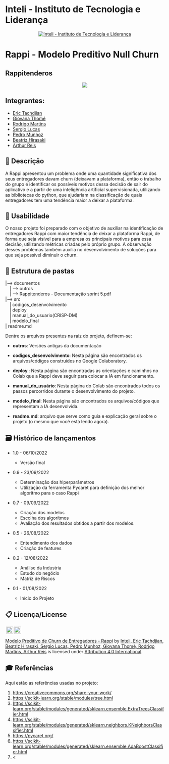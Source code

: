 # Inteli - Instituto de Tecnologia e Liderança 

<p align="center">
<a href= "https://www.inteli.edu.br/"><img src="https://www.inteli.edu.br/wp-content/uploads/2021/08/20172028/marca_1-2.png" alt="Inteli - Instituto de Tecnologia e Liderança" border="0"></a>
</p>

# Rappi - Modelo Preditivo Null Churn

## Rappitenderos
<div align="center">
<img src="https://i.ibb.co/SB2ptHb/1.png">
</div>

## Integrantes: 
- <a href="https://br.linkedin.com/in/eric-tachdjian-27044b232">Eric Tachdjian</a>
- <a href="https://www.linkedin.com/in/giovana-lisboa-thome/">Giovana Thomé</a>
- <a href="https://www.linkedin.com/in/rodrigo-moraes-martins-a81703202/">Rodrigo Martins</a> 
- <a href="https://www.linkedin.com/in/sergiobalucas/">Sergio Lucas</a> 
- <a href="www.linkedin.com/in/pedromunhozsouza">Pedro Munhoz</a>
- <a href="https://www.linkedin.com/in/beatriz-hirasaki-leite-b2261923a">Beatriz Hirasaki</a> 
- <a href="https://www.linkedin.com/in/arthur-reis-575532241/">Arthur Reis</a>

## 📝 Descrição

A Rappi apresentou um problema onde uma quantidade significativa dos seus entregadores davam churn (deixavam a plataforma), então o trabalho do grupo é identificar os possíveis motivos dessa decisão de sair do aplicativo e a partir de uma inteligência artificial supervisionada, utilizando as bibliotecas do python, que ajudariam na classificação de quais entregadores tem uma tendência maior a deixar a plataforma.

## 🚀 Usabilidade

O nosso projeto foi preparado com o objetivo de auxiliar na identificação de entregadores Rappi com maior tendência de deixar a plataforma Rappi, de forma que seja visível para a empresa os principais motivos para essa decisão, utilizando métricas criadas pelo próprio grupo. A observação desses problemas também auxilia no desenvolvimento de soluções para que seja possível diminuir o churn.

## 📁 Estrutura de pastas

|--> documentos<br>
  &emsp;| --> outros <br>
  &emsp;| --> Rappitenderos - Documentação sprint 5.pdf <br>
|--> src<br>
  &emsp;| codigos_desenvolvimento <br>
  &emsp;| deploy <br>
  &emsp;| manual_do_usuario(CRISP-DM) <br>
  &emsp;| modelo_final <br>
| readme.md<br>

Dentre os arquivos presentes na raiz do projeto, definem-se:

- <b>outros</b>: Versões antigas da documentação

- <b>codigos_desenvolvimento</b>: Nesta página são encontrados os arquivos/códigos construidos no Google Colaboratory.

- <b>deploy </b>: Nesta página são encontradas as orientações e caminhos no Colab que a Rappi deve seguir para colocar a IA em funcionamento.

- <b>manual_do_usuário</b>: Nesta página do Colab são encontrados todos os passos percorridos durante o desenvolvimento do projeto.

- <b>modelo_final</b>: Nesta página são encontrados os arquivos/códigos que representam a IA desenvolvida.

- <b>readme.md</b>: arquivo que serve como guia e explicação geral sobre o projeto (o mesmo que você está lendo agora).


## 🗃 Histórico de lançamentos

* 1.0 - 06/10/2022
    * Versão final

* 0.9 - 23/09/2022
    * Determinação dos hiperparâmetros
    * Utilização da ferramenta Pycaret para definição dos melhor algorítmo para o caso Rappi

* 0.7 - 09/09/2022
    * Criação dos modelos
    * Escolha dos algorítmos
    * Avaliação dos resultados obtidos a partir dos modelos.
    
* 0.5 - 26/08/2022
    * Entendimento dos dados
    * Criação de features 
    
* 0.2 - 12/08/2022
   * Análise da Industria
   * Estudo do negócio
   * Matriz de Riscos
   
* 0.1 - 01/08/2022
    * Início do Projeto

## 📋 Licença/License

<img style="height:22px!important;margin-left:3px;vertical-align:text-bottom;" src="https://mirrors.creativecommons.org/presskit/icons/cc.svg?ref=chooser-v1"><img style="height:22px!important;margin-left:3px;vertical-align:text-bottom;" src="https://mirrors.creativecommons.org/presskit/icons/by.svg?ref=chooser-v1"><p xmlns:cc="http://creativecommons.org/ns#" xmlns:dct="http://purl.org/dc/terms/"><a property="dct:title" rel="cc:attributionURL" href="https://github.com/Spidus/Teste_Final_1">Modelo Preditivo de Churn de Entregadores - Rappi</a> by <a rel="cc:attributionURL dct:creator" property="cc:attributionName" href="https://www.yggbrasil.com.br/vr">Inteli, Eric Tachdjian, Beatriz Hirasaki, Sergio Lucas, Pedro Munhoz, Giovana Thomé, Rodrigo Martins, Arthur Reis</a> is licensed under <a href="http://creativecommons.org/licenses/by/4.0/?ref=chooser-v1" target="_blank" rel="license noopener noreferrer" style="display:inline-block;">Attribution 4.0 International</a>.</p>

## 🎓 Referências

Aqui estão as referências usadas no projeto:

1. <https://creativecommons.org/share-your-work/>
2. <https://scikit-learn.org/stable/modules/tree.html>
3. <https://scikit-learn.org/stable/modules/generated/sklearn.ensemble.ExtraTreesClassifier.html>
4. <https://scikit-learn.org/stable/modules/generated/sklearn.neighbors.KNeighborsClassifier.html>
5. <https://pycaret.org/>
6. <https://scikit-learn.org/stable/modules/generated/sklearn.ensemble.AdaBoostClassifier.html>
7. <

